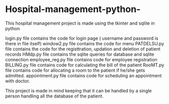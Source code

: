 # Hospital-management-python-
This hospital management project is made using the tkinter and sqlite in python 

login.py file contains the code for login page ( username and password is there in file itself)
window2.py file contains the code for menu 
PATDELSU.py file contains the code for the registtration, updation and deletion of patient records
HMdp.py file contains the sqlite queries for database and sqlite connection
employee_reg.py file contains code for employee registration 
BILLING.py file contains code for calculating the bill of the patient
RooMT.py file contains code for allocating a room to the patient if he/she gets admitted.
appointment.py file contains code for scheduling an appointment with doctor.

This project is made in mind keeping that it can be handled by a single person handling all the database of the patient.
